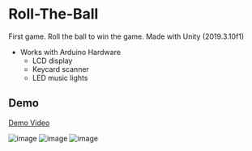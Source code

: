 # Roll-The-Ball
First game. Roll the ball to win the game. Made with Unity (2019.3.10f1)

- Works with Arduino Hardware
    - LCD display
    - Keycard scanner
    - LED music lights
 
## Demo
[Demo Video](https://youtu.be/0YRbemKQQug)

![image](https://user-images.githubusercontent.com/69162332/172757189-1004a7f3-f417-43f3-991a-24505701c171.png)
![image](https://user-images.githubusercontent.com/69162332/172757145-761aed96-60e8-4e08-b567-a3236e75ea94.png)
![image](https://user-images.githubusercontent.com/69162332/172757153-5d1ca7c0-3c4e-470a-8c4e-e7127ea9fe20.png)

